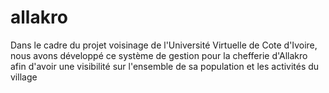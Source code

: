 # allakro
Dans le cadre du projet voisinage de l'Université Virtuelle de Cote d'Ivoire, nous avons développé ce système de gestion pour la chefferie d'Allakro afin d'avoir une visibilité sur l'ensemble de sa population et les activités du village  
